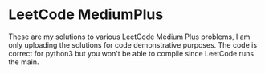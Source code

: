 # LeetCode MediumPlus
 
These are my solutions to various LeetCode Medium Plus problems, I am only uploading the solutions for code demonstrative purposes. The code is correct for python3 but you won't be able to compile since LeetCode runs the main.